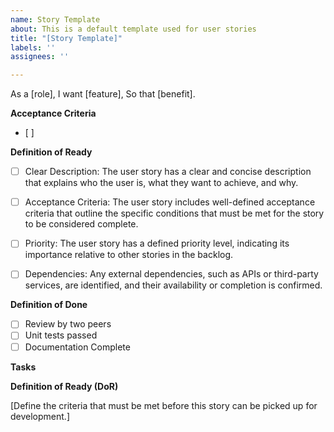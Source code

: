 ```yaml
---
name: Story Template
about: This is a default template used for user stories
title: "[Story Template]"
labels: ''
assignees: ''

---
```


As a [role],
I want [feature],
So that [benefit].

**Acceptance Criteria**
- [ ] 

**Definition of Ready**
- [ ] Clear Description: The user story has a clear and concise description that explains who the user is, what they want to achieve, and why.

- [ ] Acceptance Criteria: The user story includes well-defined acceptance criteria that outline the specific conditions that must be met for the story to be considered complete.

- [ ] Priority: The user story has a defined priority level, indicating its importance relative to other stories in the backlog.

- [ ] Dependencies: Any external dependencies, such as APIs or third-party services, are identified, and their availability or completion is confirmed.

**Definition of Done**
- [ ] Review by two peers
- [ ] Unit tests passed
- [ ] Documentation Complete

**Tasks**

**Definition of Ready (DoR)**

[Define the criteria that must be met before this story can be picked up for development.]

